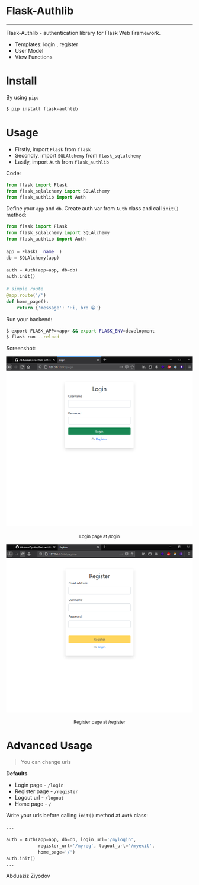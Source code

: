 # Flask-Authlib

<hr>

Flask-Authlib - authentication library for Flask Web Framework.

- Templates: login , register
- User Model
- View Functions

# Install

By using `pip`:

```bash
$ pip install flask-authlib
```

# Usage

- Firstly, import `Flask` from `flask`
- Secondly, import `SQLAlchemy` from `flask_sqlalchemy`
- Lastly, import `Auth` from `flask_authlib`

Code:

```python
from flask import Flask
from flask_sqlalchemy import SQLAlchemy
from flask_authlib import Auth
```

Define your `app` and `db`. Create auth var from `Auth` class and call `init()` method:

```python
from flask import Flask
from flask_sqlalchemy import SQLAlchemy
from flask_authlib import Auth

app = Flask(__name__)
db = SQLAlchemy(app)

auth = Auth(app=app, db=db)
auth.init()

# simple route
@app.route('/')
def home_page():
    return {'message': 'Hi, bro 😁'}
```

Run your backend:

```bash
$ export FLASK_APP=<app> && export FLASK_ENV=development
$ flask run --reload
```

Screenshot:

![alt text](screenshots/login.PNG "Title")

<p style="text-align:center;">
<small>Login page at /login</small>
</p>

![alt text](screenshots/register.PNG "Title")
<p style="text-align:center;">
<small>Register page at /register</small>
</p>

# Advanced Usage

>You can change urls

**Defaults**

- Login page - `/login`
- Register page - `/register`
- Logout url - `/logout`
- Home page - `/`

Write your urls before calling `init()` method at `Auth` class:

```python
...

auth = Auth(app=app, db=db, login_url='/mylogin', 
            register_url='/myreg', logout_url='/myexit',
            home_page='/')
auth.init()
...

```

Abduaziz Ziyodov